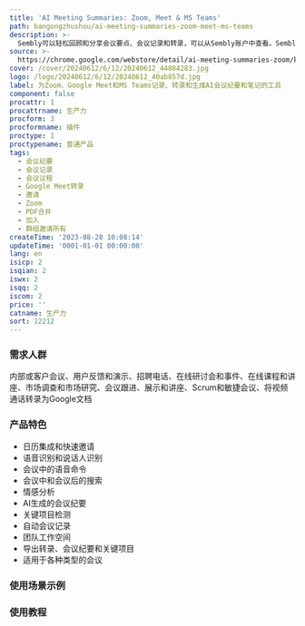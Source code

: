 ```yaml
---
title: 'AI Meeting Summaries: Zoom, Meet & MS Teams'
path: bangongzhushou/ai-meeting-summaries-zoom-meet-ms-teams
description: >-
  Sembly可以轻松回顾和分享会议要点、会议记录和转录，可以从Sembly账户中查看。Sembly支持英文，在Web、iOS和Android移动应用上使用。主要功能包括日历集成、语音识别、会议记录、AI生成会议纪要等。适用于各种类型的会议。
source: >-
  https://chrome.google.com/webstore/detail/ai-meeting-summaries-zoom/kgncmlkaopailaafofodciacppkjcenl
cover: /cover/20240612/6/12/20240612_44804283.jpg
logo: /logo/20240612/6/12/20240612_40ab857d.jpg
label: 为Zoom、Google Meet和MS Teams记录、转录和生成AI会议纪要和笔记的工具
component: false
procattr: 1
procattrname: 生产力
procform: 3
procformname: 插件
proctype: 1
proctypename: 普通产品
tags:
  - 会议纪要
  - 会议记录
  - 会议议程
  - Google Meet转录
  - 邀请
  - Zoom
  - PDF合并
  - 加入
  - 群组邀请所有
createTime: '2023-08-28 10:08:14'
updateTime: '0001-01-01 00:00:00'
lang: en
isicp: 2
isqian: 2
iswx: 2
isqq: 2
iscom: 2
price: ''
catname: 生产力
sort: 12212
---
```




### 需求人群
内部或客户会议、用户反馈和演示、招聘电话、在线研讨会和事件、在线课程和讲座、市场调查和市场研究、会议跟进、展示和讲座、Scrum和敏捷会议、将视频通话转录为Google文档

### 产品特色
- 日历集成和快速邀请
- 语音识别和说话人识别
- 会议中的语音命令
- 会议中和会议后的搜索
- 情感分析
- AI生成的会议纪要
- 关键项目检测
- 自动会议记录
- 团队工作空间
- 导出转录、会议纪要和关键项目
- 适用于各种类型的会议

### 使用场景示例


### 使用教程


  
